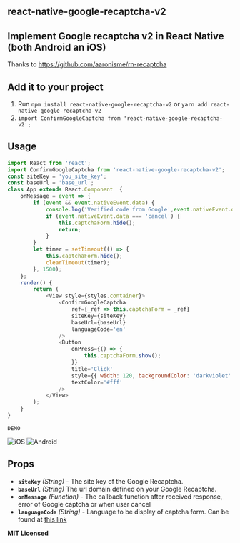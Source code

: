 
## react-native-google-recaptcha-v2
## Implement Google recaptcha v2 in React Native (both Android an iOS)

 

Thanks to https://github.com/aaronisme/rn-recaptcha

## Add it to your project

1. Run `npm install react-native-google-recaptcha-v2` or `yarn add react-native-google-recaptcha-v2`
2. `import ConfirmGoogleCaptcha from 'react-native-google-recaptcha-v2';`

## Usage

```javascript
import React from 'react';
import ConfirmGoogleCaptcha from 'react-native-google-recaptcha-v2';
const siteKey = 'you_site_key';
const baseUrl = 'base_url';
class App extends React.Component  {
    onMessage = event => {
        if (event && event.nativeEvent.data) {
            console.log('Verified code from Google',event.nativeEvent.data);
            if (event.nativeEvent.data === 'cancel') {
                this.captchaForm.hide();
                return;
            }
        }
        let timer = setTimeout(() => {
            this.captchaForm.hide();
            clearTimeout(timer);
        }, 1500);
    };
    render() {
        return (
            <View style={styles.container}>
                <ConfirmGoogleCaptcha
                    ref={_ref => this.captchaForm = _ref}
                    siteKey={siteKey}
                    baseUrl={baseUrl}
                    languageCode='en'
                />
                <Button
                    onPress={() => {
                        this.captchaForm.show();
                    }}
                    title='Click'
                    style={{ width: 120, backgroundColor: 'darkviolet' }}
                    textColor='#fff'
                />
            </View>
        );
    }
}
```

```
DEMO
```
![iOS](http://www.giphy.com/gifs/McUy4MlCvQwVIUqOcN)
![Android](http://www.giphy.com/gifs/RgbiP3Bs9Ye60z1mXE)



## Props

- **`siteKey`** _(String)_ - The site key of the Google Recaptcha.
- **`baseUrl`** _(String)_ The url domain defined on your Google Recaptcha.
- **`onMessage`** _(Function)_ - The callback function  after received response, error of Google captcha or when user cancel
- **`languageCode`** _(String)_ - Language to be display of captcha form. Can be found at [this link](https://developers.google.com/recaptcha/docs/language)


**MIT Licensed**
